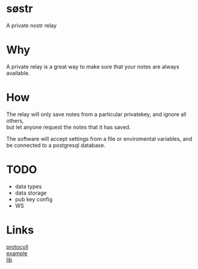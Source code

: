# søstr
A private nostr relay

# Why
A private relay is a great way to make sure that your notes are always available.  

# How
The relay will only save notes from a particular privatekey, and ignore all others,  
but let anyone request the notes that it has saved.  

The software will accept settings from a file or enviromental variables, and be connected to a postgresql database.  

# TODO

* data types
* data storage
* pub key config
* WS

# Links 

[protocoll](https://github.com/nostr-protocol/nips/blob/master/01.md)\
[example](https://github.com/fiatjaf/relayer)\
[lib](https://github.com/fiatjaf/go-nostr)
